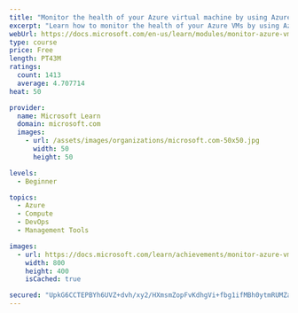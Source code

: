 ```yaml
---
title: "Monitor the health of your Azure virtual machine by using Azure Metrics Explorer and metric alerts"
excerpt: "Learn how to monitor the health of your Azure VMs by using Azure Metrics Explorer and metric alerts."
webUrl: https://docs.microsoft.com/en-us/learn/modules/monitor-azure-vm-using-diagnostic-data/
type: course
price: Free
length: PT43M
ratings:
  count: 1413
  average: 4.707714
heat: 50

provider:
  name: Microsoft Learn
  domain: microsoft.com
  images:
    - url: /assets/images/organizations/microsoft.com-50x50.jpg
      width: 50
      height: 50

levels:
  - Beginner

topics:
  - Azure
  - Compute
  - DevOps
  - Management Tools

images:
  - url: https://docs.microsoft.com/learn/achievements/monitor-azure-vm-using-diagnostic-data-social.png
    width: 800
    height: 400
    isCached: true

secured: "UpkG6CCTEPBYh6UVZ+dvh/xy2/HXmsmZopFvKdhgVi+fbg1ifMBh0ytmRUMZadUQdFCGJaWhXk3JfsaEP5Zi3twEtNu4HsA0dx1DTjeavle5IvXlCZuksTTZvIfuLgXWNmMzjq/Kur8Td6L3gd0WXBZuq+IsLo+sIdsv9DD4zUA1P7uOj2pLVleZwyhaYg0/bSKq9jTxfgDX4TmShpKfBe3gZ6d9HpsRdPGjUVLRPIymnM2oy/RKk+ik87j0PPMNOukDHDcLe/AeWhik3yHDWvwMzFWSd3ncn6D16pAgOqg3F3o3jq9MWbT5jbKM+tk0e7zH2pY7H6LybJIsSiSFmer+wyhtbyga2hJ0g02DCAUuVdNPxM9p5j6xZicIKNmlQ+QNf3rx8AqrjUc4wyH7O8/3WwaQzWI3/T8KtnkiQq0=;DW4IAuSJLQMSBajzOJRd8w=="
---
```


